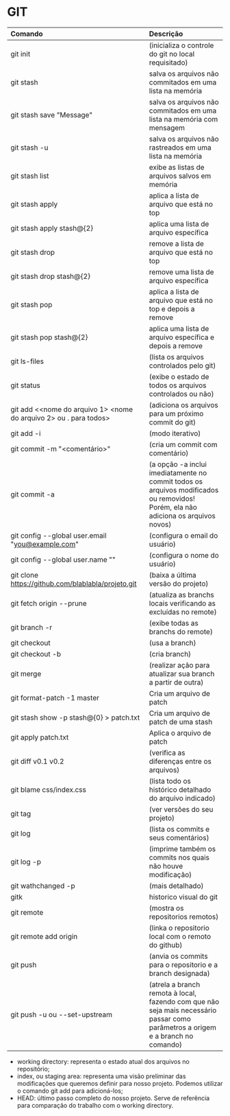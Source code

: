 # GIT

| Comando                                       					| Descrição                                							|
| :-------------------                            					| :-------------------                  							|
|git init 															|(inicializa o controle do git no local requisitado)				|
|git stash  															|salva os arquivos não commitados em uma lista na memória 				|
|git stash save "Message"  															|salva os arquivos não commitados em uma lista na memória com mensagem 				|
|git stash -u   															|salva os arquivos não rastreados em uma lista na memória 				|
|git stash list 															|exibe as listas de arquivos salvos em memória 				|
|git stash apply 															|aplica a lista de arquivo que está no top				|
|git stash apply stash@{2} 															|aplica uma lista de arquivo específica				|
|git stash drop 															|remove a lista de arquivo que está no top				|
|git stash drop stash@{2} 															|remove uma lista de arquivo específica				|
|git stash pop  															|aplica a lista de arquivo que está no top e depois a remove				|
|git stash pop stash@{2} 															|aplica uma lista de arquivo específica e depois a remove				|
|git ls-files 														|(lista os arquivos controlados pelo git)							|
|git status 														|	(exibe o estado de todos os arquivos controlados ou não)		|	
|git add <<nome do arquivo 1> <nome do arquivo 2> ou . para todos> 	|(adiciona os arquivos para um próximo commit do git)				|
|git add -i 														|	(modo iterativo)												|
|git commit -m "<comentário>" 										|(cria um commit com comentário)									|
|git commit -a 														|(a opção -a inclui imediatamente no commit todos os arquivos modificados ou removidos! Porém, ela não adiciona os arquivos novos)	|
|git config --global user.email "<you@example.com>" 				|	(configura o email do usuário)									|
|git config --global user.name "<Your Name>" 						|(configura o nome do usuário)										|
|git clone https://github.com/blablabla/projeto.git 				|	(baixa a última versão do projeto)								|
|git fetch origin --prune 											|(atualiza as branchs locais verificando as excluídas no remote)	|
|git branch -r 														|(exibe todas as branchs do remote)									|
|git checkout <branch> 												|(usa a branch)														|
|git checkout -b <branch> 											|(cria branch)														|
|git merge <desenvolvimento> 										|(realizar ação para atualizar sua branch a partir de outra)		|
|git format-patch -1 master                                         |	Cria um arquivo de patch																|
|git stash show -p stash@{0} > patch.txt                                |	Cria um arquivo de patch de uma stash																|
|git apply patch.txt                                         |	Aplica o arquivo de patch																|
|git diff v0.1 v0.2 												|	(verifica as diferenças entre os arquivos)						|
|git blame css/index.css 											|(lista todo os histórico detalhado do arquivo indicado)			|
|git tag 															|(ver versões do seu projeto)										|
|git log 															|(lista os commits e seus comentários)								|
|git log -p 														|	(imprime também os commits nos quais não houve modificação)		|
|git wathchanged -p 												|	(mais detalhado)												|
|gitk 														|	historico visual do git								|
|git remote 														|	(mostra os repositorios remotos)								|
|git remote add origin <url do github> 								|(linka o repositorio local com o remoto do github)					|
|git push <origin> <master> 										|	(anvia os commits para o repositorio e a branch designada)		|
|git push -u ou --set-upstream 										|(atrela a branch remota à local, fazendo com que não seja mais necessário passar como parâmetros a origem e a branch no comando)	|


* working directory: representa o estado atual dos arquivos no repositório;
* index, ou staging area: representa uma visão preliminar das modificações que queremos definir para nosso projeto. Podemos utilizar o comando git add para adicioná-los;
* HEAD: último passo completo do nosso projeto. Serve de referência para comparação do trabalho com o working directory.
